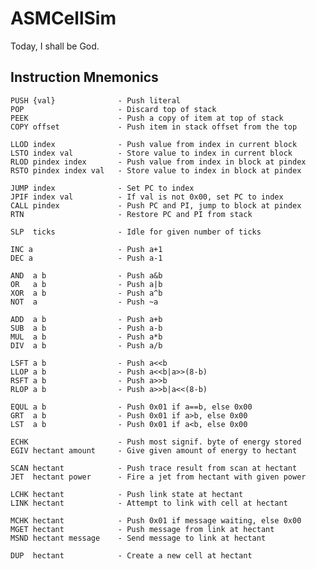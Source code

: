 ASMCellSim
==========

Today, I shall be God.

Instruction Mnemonics
---------------------

	PUSH {val}              - Push literal
    POP                     - Discard top of stack
	PEEK                    - Push a copy of item at top of stack
	COPY offset             - Push item in stack offset from the top
	
	LLOD index		        - Push value from index in current block
	LSTO index val          - Store value to index in current block
	RLOD pindex index       - Push value from index in block at pindex
	RSTO pindex index val   - Store value to index in block at pindex
	
	JUMP index              - Set PC to index
	JPIF index val          - If val is not 0x00, set PC to index
	CALL pindex				- Push PC and PI, jump to block at pindex
	RTN                     - Restore PC and PI from stack
	
	SLP  ticks              - Idle for given number of ticks
	
	INC a                   - Push a+1
	DEC a                   - Push a-1
	
	AND  a b                - Push a&b
	OR   a b                - Push a|b
	XOR  a b                - Push a^b
	NOT  a                  - Push ~a
	
	ADD  a b                - Push a+b
	SUB  a b                - Push a-b
	MUL  a b                - Push a*b
	DIV  a b                - Push a/b
	
	LSFT a b                - Push a<<b
	LLOP a b                - Push a<<b|a>>(8-b)
	RSFT a b                - Push a>>b
	RLOP a b                - Push a>>b|a<<(8-b)
	
	EQUL a b                - Push 0x01 if a==b, else 0x00
	GRT  a b                - Push 0x01 if a>b, else 0x00
	LST  a b                - Push 0x01 if a<b, else 0x00
	
	ECHK                    - Push most signif. byte of energy stored
	EGIV hectant amount     - Give given amount of energy to hectant
	
	SCAN hectant            - Push trace result from scan at hectant
	JET  hectant power      - Fire a jet from hectant with given power
	
	LCHK hectant            - Push link state at hectant
	LINK hectant            - Attempt to link with cell at hectant
	
	MCHK hectant            - Push 0x01 if message waiting, else 0x00
	MGET hectant            - Push message from link at hectant
	MSND hectant message    - Send message to link at hectant
	
	DUP  hectant            - Create a new cell at hectant
